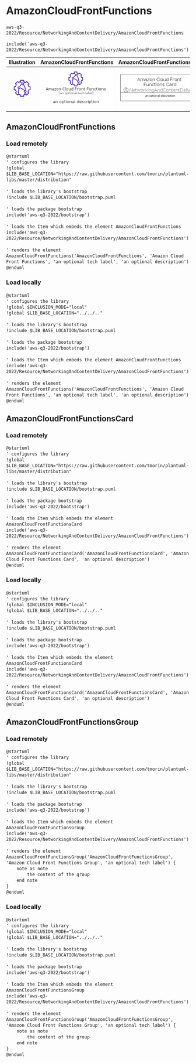 # AmazonCloudFrontFunctions


```text
aws-q3-2022/Resource/NetworkingAndContentDelivery/AmazonCloudFrontFunctions
```

```text
include('aws-q3-2022/Resource/NetworkingAndContentDelivery/AmazonCloudFrontFunctions')
```



| Illustration | AmazonCloudFrontFunctions | AmazonCloudFrontFunctionsCard | AmazonCloudFrontFunctionsGroup |
| :---: | :---: | :---: | :---: |
| ![illustration for Illustration](../../../aws-q3-2022/Resource/NetworkingAndContentDelivery/AmazonCloudFrontFunctions.png) | ![illustration for AmazonCloudFrontFunctions](../../../aws-q3-2022/Resource/NetworkingAndContentDelivery/AmazonCloudFrontFunctions.Local.png) | ![illustration for AmazonCloudFrontFunctionsCard](../../../aws-q3-2022/Resource/NetworkingAndContentDelivery/AmazonCloudFrontFunctionsCard.Local.png) | ![illustration for AmazonCloudFrontFunctionsGroup](../../../aws-q3-2022/Resource/NetworkingAndContentDelivery/AmazonCloudFrontFunctionsGroup.Local.png) |




## AmazonCloudFrontFunctions

### Load remotely
```plantuml
@startuml
' configures the library
!global $LIB_BASE_LOCATION="https://raw.githubusercontent.com/tmorin/plantuml-libs/master/distribution"

' loads the library's bootstrap
!include $LIB_BASE_LOCATION/bootstrap.puml

' loads the package bootstrap
include('aws-q3-2022/bootstrap')

' loads the Item which embeds the element AmazonCloudFrontFunctions
include('aws-q3-2022/Resource/NetworkingAndContentDelivery/AmazonCloudFrontFunctions')

' renders the element
AmazonCloudFrontFunctions('AmazonCloudFrontFunctions', 'Amazon Cloud Front Functions', 'an optional tech label', 'an optional description')
@enduml
```

### Load locally
```plantuml
@startuml
' configures the library
!global $INCLUSION_MODE="local"
!global $LIB_BASE_LOCATION="../../.."

' loads the library's bootstrap
!include $LIB_BASE_LOCATION/bootstrap.puml

' loads the package bootstrap
include('aws-q3-2022/bootstrap')

' loads the Item which embeds the element AmazonCloudFrontFunctions
include('aws-q3-2022/Resource/NetworkingAndContentDelivery/AmazonCloudFrontFunctions')

' renders the element
AmazonCloudFrontFunctions('AmazonCloudFrontFunctions', 'Amazon Cloud Front Functions', 'an optional tech label', 'an optional description')
@enduml
```

## AmazonCloudFrontFunctionsCard

### Load remotely
```plantuml
@startuml
' configures the library
!global $LIB_BASE_LOCATION="https://raw.githubusercontent.com/tmorin/plantuml-libs/master/distribution"

' loads the library's bootstrap
!include $LIB_BASE_LOCATION/bootstrap.puml

' loads the package bootstrap
include('aws-q3-2022/bootstrap')

' loads the Item which embeds the element AmazonCloudFrontFunctionsCard
include('aws-q3-2022/Resource/NetworkingAndContentDelivery/AmazonCloudFrontFunctions')

' renders the element
AmazonCloudFrontFunctionsCard('AmazonCloudFrontFunctionsCard', 'Amazon Cloud Front Functions Card', 'an optional description')
@enduml
```

### Load locally
```plantuml
@startuml
' configures the library
!global $INCLUSION_MODE="local"
!global $LIB_BASE_LOCATION="../../.."

' loads the library's bootstrap
!include $LIB_BASE_LOCATION/bootstrap.puml

' loads the package bootstrap
include('aws-q3-2022/bootstrap')

' loads the Item which embeds the element AmazonCloudFrontFunctionsCard
include('aws-q3-2022/Resource/NetworkingAndContentDelivery/AmazonCloudFrontFunctions')

' renders the element
AmazonCloudFrontFunctionsCard('AmazonCloudFrontFunctionsCard', 'Amazon Cloud Front Functions Card', 'an optional description')
@enduml
```

## AmazonCloudFrontFunctionsGroup

### Load remotely
```plantuml
@startuml
' configures the library
!global $LIB_BASE_LOCATION="https://raw.githubusercontent.com/tmorin/plantuml-libs/master/distribution"

' loads the library's bootstrap
!include $LIB_BASE_LOCATION/bootstrap.puml

' loads the package bootstrap
include('aws-q3-2022/bootstrap')

' loads the Item which embeds the element AmazonCloudFrontFunctionsGroup
include('aws-q3-2022/Resource/NetworkingAndContentDelivery/AmazonCloudFrontFunctions')

' renders the element
AmazonCloudFrontFunctionsGroup('AmazonCloudFrontFunctionsGroup', 'Amazon Cloud Front Functions Group', 'an optional tech label') {
    note as note
        the content of the group
    end note
}
@enduml
```

### Load locally
```plantuml
@startuml
' configures the library
!global $INCLUSION_MODE="local"
!global $LIB_BASE_LOCATION="../../.."

' loads the library's bootstrap
!include $LIB_BASE_LOCATION/bootstrap.puml

' loads the package bootstrap
include('aws-q3-2022/bootstrap')

' loads the Item which embeds the element AmazonCloudFrontFunctionsGroup
include('aws-q3-2022/Resource/NetworkingAndContentDelivery/AmazonCloudFrontFunctions')

' renders the element
AmazonCloudFrontFunctionsGroup('AmazonCloudFrontFunctionsGroup', 'Amazon Cloud Front Functions Group', 'an optional tech label') {
    note as note
        the content of the group
    end note
}
@enduml
```

